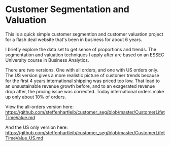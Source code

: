# Customer Segmentation and Valuation

This is a quick simple customer segmention and customer valuation project for a flash deal website that's been in business for about 6 years.

I briefly explore the data set to get sense of proportions and trends. The segmentation and valuation techniques I apply after are based on an ESSEC University course in Business Analytics. 

There are two versions. One with all orders, and one with US orders only. The US version gives a more realistic picture of customer trends because for the first 4 years international shipping was priced too low. That lead to an unsustainable revenue growth before, and to an exagerated revenue drop after, the pricing issue was corrected. Today international orders make up only about 10% of orders.

View the all-orders version here:
https://github.com/steffenhartleib/customer_seg/blob/master/CustomerLifetTimeValue.md

And the US only version here:
https://github.com/steffenhartleib/customer_seg/blob/master/CustomerLifetTimeValue_US.md


 


